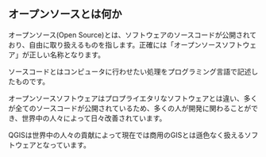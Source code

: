 ## オープンソースとは何か

オープンソース(Open Source)とは、ソフトウェアのソースコードが公開されており、自由に取り扱えるものを指します。正確には「オープンソースソフトウェア」が正しい名称となります。

ソースコードとはコンピュータに行わせたい処理をプログラミング言語で記述したものです。

オープンソースソフトウェアはプロプライエタリなソフトウェアとは違い、多くが全てのソースコードが公開されているため、多くの人が開発に関わることができ、世界中の人々によって日々改善されています。

QGISは世界中の人々の貢献によって現在では商用のGISとは遜色なく扱えるソフトウェアとなっています。
